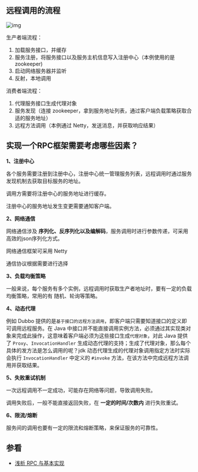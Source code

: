 ## 远程调用的流程

![img](https://cos.duktig.cn/typora/202201151957953.png)

生产者端流程：

1. 加载服务接口，并缓存
2. 服务注册，将服务接口以及服务主机信息写入注册中心（本例使用的是 zookeeper)
3. 启动网络服务器并监听
4. 反射，本地调用

消费者端流程：

1. 代理服务接口生成代理对象
2. 服务发现（连接 zookeeper，拿到服务地址列表，通过客户端负载策略获取合适的服务地址）
3. 远程方法调用（本例通过 Netty，发送消息，并获取响应结果）

## 实现一个RPC框架需要考虑哪些因素？

**1、注册中心**

各个服务需要注册到注册中心，注册中心统一管理服务列表，远程调用时通过服务发现机制去获取目标服务的地址。

调用方需要将注册中心的服务地址进行缓存。

注册中心的服务地址发生变更需要通知客户端。

**2、网络通信**

网络通信涉及 **序列化、反序列化以及编解码**，服务调用时进行参数传递，可采用高效的json序列化方式。

网络通信框架可采用 Netty

通信协议根据需要进行选择

**3、负载均衡策略**

一般来说，每个服务有多个实例，远程调用时获取生产者地址时，要有一定的负载均衡策略，常用的有 随机、轮询等策略。

**4、动态代理**

例如 Dubbo 提供的是`基于接口的远程方法调用`，即客户端只需要知道接口的定义即可调用远程服务。在 Java 中接口并不能直接调用实例方法，必须通过其实现类对象来完成此操作，这意味着客户端必须为这些接口生成`代理对象`，对此 Java 提供了 `Proxy`、`InvocationHandler` 生成动态代理的支持；生成了代理对象，那么每个具体的发方法是怎么调用的呢？jdk 动态代理生成的代理对象调用指定方法时实际会执行 `InvocationHandler` 中定义的 `#invoke` 方法，在该方法中完成远程方法调用并获取结果。

**5、失败重试机制**

一次远程调用不一定成功，可能存在网络等问题，导致调用失败。

调用失败后，一般不能直接返回失败，在 **一定的时间/次数内** 进行失败重试。

**6、限流/熔断**

服务间的调用也要有一定的限流和熔断策略，来保证服务的可靠性。



## 参看

- [浅析 RPC 与基本实现](https://xiaomi-info.github.io/2020/03/02/rpc-achieve/)